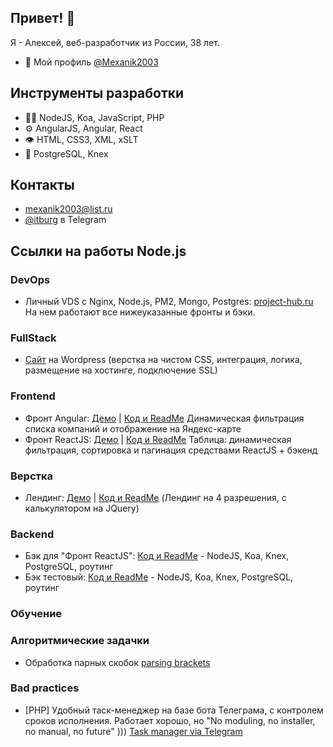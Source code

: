 ## Привет! 👋
Я - Алексей, веб-разработчик из России, 38 лет.

- 🧭 Мой профиль [@Mexanik2003](https://github.com/Mexanik2003)

## Инструменты разработки
- 👨‍💻 NodeJS, Koa, JavaScript, PHP
- ⚙️ AngularJS, Angular, React
- 👁️ HTML, CSS3, XML, xSLT
- 💽 PostgreSQL, Knex

## Контакты
- [mexanik2003@list.ru]([mexanik2003@list.ru)
- [@itburg](@itburg) в Telegram

## Ссылки на работы Node.js

### DevOps

- Личный VDS с Nginx, Node.js, PM2, Mongo, Postgres: [project-hub.ru](http://ad.project-hub.ru)
На нем работают все нижеуказанные фронты и бэки.

### FullStack
- [Сайт](https://cgkb3.ru) на Wordpress (верстка на чистом CSS, интеграция, логика, размещение на хостинге, подключение SSL) 

### Frontend
- Фронт Angular: [Демо](http://art-test.ad.project-hub.ru/) | [Код и ReadMe](https://github.com/Mexanik2003/test-front/tree/main/art-test) Динамическая фильтрация списка компаний и отображение на Яндекс-карте 
- Фронт ReactJS: [Демо](http://react-table-sort.ad.project-hub.ru/) | [Код и ReadMe](https://github.com/Mexanik2003/react-table-sort) Таблица: динамическая фильтрация, сортировка и пагинация средствами ReactJS + бэкенд
### Верстка
- Лендинг: [Демо](https://mexanik2003.github.io/sm-test/) | [Код и ReadMe](https://github.com/Mexanik2003/sm-test) (Лендинг на 4 разрешения, с калькулятором на JQuery)
### Backend
- Бэк для "Фронт ReactJS": [Код и ReadMe](https://github.com/Mexanik2003/react-table-sort) - NodeJS, Koa, Knex, PostgreSQL, роутинг
- Бэк тестовый: [Код и ReadMe](https://github.com/Mexanik2003/mk-test) - NodeJS, Koa, Knex, PostgreSQL, роутинг
### Обучение

### Алгоритмические задачки
- Обработка парных скобок [parsing brackets](https://github.com/Mexanik2003/contests/tree/master/algorytms/skobochnye_posledovatelnosti)

### Bad practices
- \[PHP\] Удобный таск-менеджер на базе бота Телеграма, с контролем сроков исполнения. Работает хорошо, но "No moduling, no installer, no manual, no future" ))) [Task manager via Telegram](https://github.com/Mexanik2003/standalone_telegram_bot)
